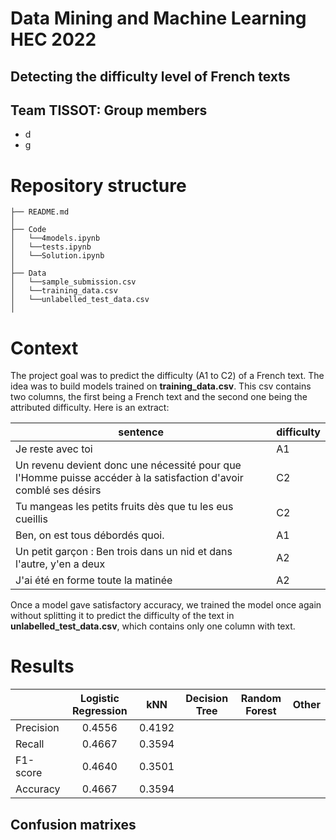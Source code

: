 # Data Mining and Machine Learning HEC 2022
## Detecting the difficulty level of French texts


## Team TISSOT: Group members
* d
* g

# Repository structure 
```
├── README.md
│
├── Code
│   └──4models.ipynb
│   └──tests.ipynb
│   └──Solution.ipynb
│
├── Data
│   └──sample_submission.csv
│   └──training_data.csv
│   └──unlabelled_test_data.csv 
│ 
```

# Context 

The project goal was to predict the difficulty (A1 to C2) of a French text. The idea was to build models trained on **training_data.csv**. This csv contains two columns, the first being a French text and the second one being the attributed difficulty. Here is an extract:

| sentence  | difficulty |
| ------------- | ------------- |
| Je reste avec toi |  A1 |
| Un revenu devient donc une nécessité pour que l'Homme puisse accéder à la satisfaction d'avoir comblé ses désirs |  C2 |
| Tu mangeas les petits fruits dès que tu les eus cueillis | C2 | 
| Ben, on est tous débordés quoi. |  A1 | 
| Un petit garçon : Ben trois dans un nid et dans l'autre, y'en a deux | A2 | 
| J'ai été en forme toute la matinée | A2  | 

Once a model gave satisfactory accuracy, we trained the model once again without splitting it to predict the difficulty of the text in **unlabelled_test_data.csv**, which contains only one column with text. 





# Results
| | Logistic Regression  | kNN | Decision Tree | Random Forest | Other |
| ------------- | :-------------: | :-------------: | :-------------: | :-------------: | :-------------: | 
| Precision | 0.4556 | 0.4192 | | |
| Recall    | 0.4667 | 0.3594 | | |
| F1-score  | 0.4640 | 0.3501 | | 
| Accuracy  | 0.4667 | 0.3594 | | |

## Confusion matrixes 







